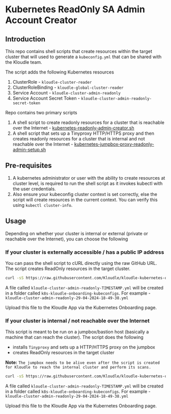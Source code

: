# Kubernetes ReadOnly SA Admin Account Creator

## Introduction

This repo contains shell scripts that create resources within the target cluster that will used to generate a `kubeconfig.yml` that can be shared with the Kloudle team.

The script adds the following Kubernetes resources

1. ClusterRole - `kloudle-cluster-reader`
2. ClusterRoleBinding - `kloudle-global-cluster-reader`
3. Service Account - `kloudle-cluster-admin-readonly`
4. Service Account Secret Token - `kloudle-cluster-admin-readonly-secret-token`

Repo contains two primary scripts

1. A shell script to create readonly resources for a cluster that is reachable over the Internet - [kubernetes-readonly-admin-creator.sh](kubernetes-readonly-admin-creator.sh)
2. A shell script that sets up a Tinyproxy HTTP/HTTPS proxy and then creates readonly resources for a cluster that is internal and not reachable over the Internet - [kubernetes-jumpbox-proxy-readonly-admin-setup.sh](kubernetes-jumpbox-proxy-readonly-admin-setup.sh)

## Pre-requisites

1. A kubernetes administrator or user with the ability to create resources at cluster level, is required to run the shell script as it invokes kubectl with the user credentials.
2. Also ensure your kubeconfig cluster context is set correctly, else the script will create resources in the current context. You can verify this using `kubectl cluster-info`.

## Usage

Depending on whether your cluster is internal or external (private or reachable over the Internet), you can choose the following

### If your cluster is externally accessible / has a public IP address

You can pass the shell script to cURL directly using the raw GitHub URL. The script creates ReadOnly resources in the target cluster.

```bash
curl -sS https://raw.githubusercontent.com/Kloudle/kloudle-kubernetes-onboarding/refs/heads/master/kubernetes-readonly-admin-creator.sh | bash
```

A file called `kloudle-cluster-admin-readonly-TIMESTAMP.yml` will be created in a folder called `k8s-kloudle-onboarding-kubeconfigs`. For example - `kloudle-cluster-admin-readonly-29-04-2024-18-49-38.yml`

Upload this file to the Kloudle App via the Kubernetes Onboarding page.

### If your cluster is internal / not reachable over the Internet

This script is meant to be run on a jumpbox/bastion host (basically a machine that can reach the cluster). The script does the following

- installs `Tinyproxy` and sets up a HTTP/HTTPS proxy on the jumpbox
- creates ReadOnly resources in the target cluster

**Note:** `The jumpbox needs to be alive even after the script is created for Kloudle to reach the internal cluster and perform its scans.`

```bash
curl -sS https://raw.githubusercontent.com/Kloudle/kloudle-kubernetes-onboarding/refs/heads/master/kubernetes-jumpbox-proxy-readonly-admin-setup.sh | bash
```

A file called `kloudle-cluster-admin-readonly-TIMESTAMP.yml` will be created in a folder called `k8s-kloudle-onboarding-kubeconfigs`. For example - `kloudle-cluster-admin-readonly-29-04-2024-18-49-38.yml`

Upload this file to the Kloudle App via the Kubernetes Onboarding page.
